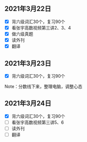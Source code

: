 ## 2021年3月22日

- [x] 背六级词汇30个，复习90个
- [x] 看张宇高数视频第三讲2、3、4
- [x] 做六级真题
- [x] 读外刊
- [x] 翻译

## 2021年3月23日

- [x] 背六级词汇30个，复习90个

Note：分数线下来，整理电脑，调整心态

## 2021年3月24日

- [x] 背六级词汇30个，复习90个
- [ ] 看张宇高数视频第三讲5、6
- [ ] 读外刊
- [ ] 翻译
